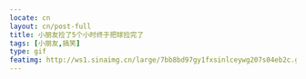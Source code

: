 ```yaml
---
locate: cn
layout: cn/post-full
title: 小朋友捡了5个小时终于把球捡完了
tags: [小朋友,搞笑]
type: gif
featimg: http://ws1.sinaimg.cn/large/7bb8bd97gy1fxsinlceywg207s04eb2c.gif
---
```

